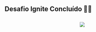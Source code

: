 ## Desafio Ignite Concluído 🚀🚀

<h2 align="center">
  <img src="https://user-images.githubusercontent.com/45522944/137530214-614d3b40-2255-4656-aa0c-15366e161b16.png"/>
  <br/>
  <br/>
  
</h2>
